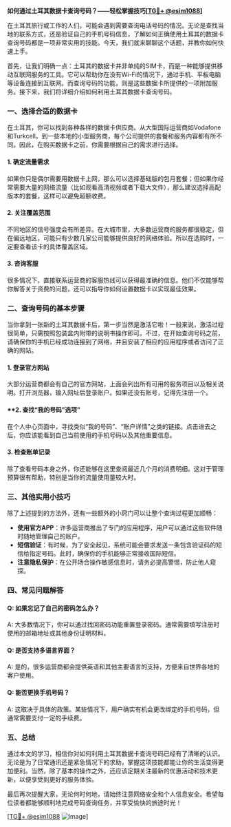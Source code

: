 **如何通过土耳其数据卡查询号码？——轻松掌握技巧[[TG💪+ @esim1088](https://t.me/s/esim1088)]**

在土耳其旅行或工作的人们，可能会遇到需要查询电话号码的情况。无论是查找当地的联系方式，还是验证自己的手机号码信息，了解如何正确使用土耳其的数据卡查询号码都是一项非常实用的技能。今天，我们就来聊聊这个话题，并教你如何快速上手。

首先，让我们明确一点：土耳其的数据卡并非单纯的SIM卡，而是一种能够提供移动互联网服务的工具。它可以帮助你在没有Wi-Fi的情况下，通过手机、平板电脑等设备连接到互联网。而查询号码的功能，则是这些数据卡所提供的一项附加服务。接下来，我们将详细介绍如何利用土耳其数据卡查询号码。

### **一、选择合适的数据卡**

在土耳其，你可以找到各种各样的数据卡供应商。从大型国际运营商如Vodafone和Turkcell，到一些本地的小型服务商，每个公司提供的套餐和服务内容都有所不同。因此，在购买数据卡之前，你需要根据自己的需求进行选择。

#### **1. 确定流量需求**
如果你只是偶尔需要用数据卡上网，那么可以选择基础版的包月套餐；但如果你经常需要大量的网络流量（比如观看高清视频或者下载大文件），那么建议选择高配版本的套餐，这样可以避免超额收费。

#### **2. 关注覆盖范围**
不同地区的信号强度会有所差异。在大城市里，大多数运营商的服务都很稳定，但在偏远地区，可能只有少数几家公司能够提供良好的网络体验。所以在选购时，一定要查看该卡的具体覆盖区域。

#### **3. 咨询客服**
很多情况下，直接联系运营商的客服热线可以获得最准确的信息。他们不仅能够帮你解答关于资费的问题，还可以指导你如何设置数据卡以实现最佳效果。

### **二、查询号码的基本步骤**

当你拿到一张新的土耳其数据卡后，第一步当然是激活它啦！一般来说，激活过程很简单，只需按照包装盒内附带的说明书操作即可。不过，在开始查询号码之前，请确保你的手机已经成功连接到了网络，并且安装了相应的应用程序或者访问了正确的网站。

#### **1. 登录官方网站**
大部分运营商都会有自己的官方网站，上面会列出所有可用的服务项目以及相关说明。打开浏览器，输入网址后登录账户。如果还没有账号，记得先注册一个。

#### **2. 查找“我的号码”选项”
在个人中心页面中，寻找类似“我的号码”、“账户详情”之类的链接。点击进去之后，你应该能看到自己当前使用的手机号码以及其他重要信息。

#### **3. 检查账单记录**
除了查看号码本身之外，你还能够在这里查阅最近几个月的消费明细。这对于管理预算很有帮助，特别是当你的流量使用量较大时。

### **三、其他实用小技巧**

除了上述提到的方法外，还有一些额外的小窍门可以让整个查询过程更加顺畅：

- **使用官方APP**：许多运营商推出了专门的应用程序，用户可以通过这些软件随时随地管理自己的账户。
- **短信验证**：有时候，为了安全起见，系统可能会要求发送一条包含验证码的短信给指定号码。此时，确保你的手机能够正常接收国际短信。
- **注意隐私保护**：在公开场合操作敏感信息时，请务必提高警惕，防止他人窥探。

### **四、常见问题解答**

#### **Q: 如果忘记了自己的密码怎么办？**
A: 大多数情况下，你可以通过找回密码功能重置登录密码。通常需要填写注册时使用的邮箱地址或其他身份证明材料。

#### **Q: 是否支持多语言界面？**
A: 是的，很多运营商都会提供英语和其他主要语言的支持，方便来自世界各地的客户使用。

#### **Q: 能否更换手机号码？**
A: 这取决于具体的政策。某些情况下，用户确实有机会更改绑定的手机号码，但通常需要支付一定的手续费。

### **五、总结**

通过本文的学习，相信你对如何利用土耳其数据卡查询号码已经有了清晰的认识。无论是为了日常通讯还是紧急情况下的求助，掌握这项技能都能让你的生活变得更加便利。当然，除了基本的操作之外，还应该定期关注最新的优惠活动和技术更新，以便享受到更好的服务体验。

最后再次提醒大家，无论何时何地，请始终注意网络安全和个人信息安全。希望每位读者都能够顺利地完成号码查询任务，并享受愉快的旅途时光！

[[TG💪+ @esim1088](https://t.me/s/esim1088) ![Image](https://i.postimg.cc/4NQfJmqS/Snipaste-2025-05-13-00-14-12.png)]